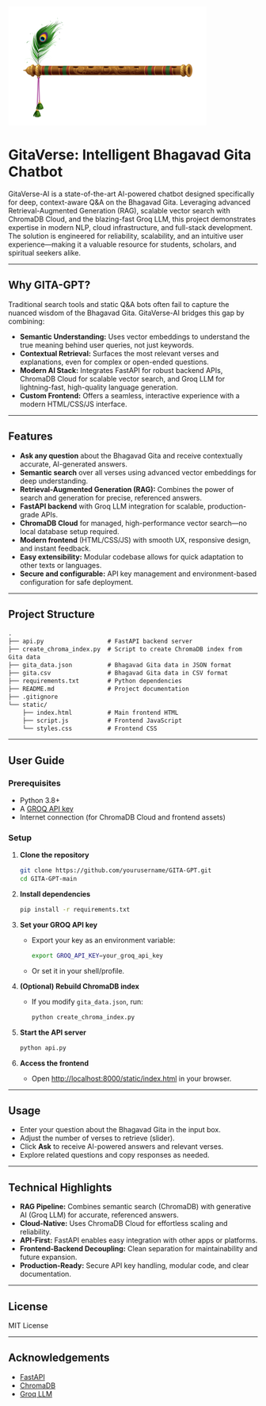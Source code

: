 <img src="flute.png" alt="GitaVerse Screenshot" width="400"/>

# GitaVerse: Intelligent Bhagavad Gita Chatbot

 GitaVerse-AI is a state-of-the-art AI-powered chatbot designed specifically for deep, context-aware Q&A on the Bhagavad Gita. Leveraging advanced Retrieval-Augmented Generation (RAG), scalable vector search with ChromaDB Cloud, and the blazing-fast Groq LLM, this project demonstrates expertise in modern NLP, cloud infrastructure, and full-stack development. The solution is engineered for reliability, scalability, and an intuitive user experience—making it a valuable resource for students, scholars, and spiritual seekers alike.

---

## Why GITA-GPT?

Traditional search tools and static Q&A bots often fail to capture the nuanced wisdom of the Bhagavad Gita. GitaVerse-AI bridges this gap by combining:

- **Semantic Understanding:** Uses vector embeddings to understand the true meaning behind user queries, not just keywords.
- **Contextual Retrieval:** Surfaces the most relevant verses and explanations, even for complex or open-ended questions.
- **Modern AI Stack:** Integrates FastAPI for robust backend APIs, ChromaDB Cloud for scalable vector search, and Groq LLM for lightning-fast, high-quality language generation.
- **Custom Frontend:** Offers a seamless, interactive experience with a modern HTML/CSS/JS interface.

---

## Features

- **Ask any question** about the Bhagavad Gita and receive contextually accurate, AI-generated answers.
- **Semantic search** over all verses using advanced vector embeddings for deep understanding.
- **Retrieval-Augmented Generation (RAG):** Combines the power of search and generation for precise, referenced answers.
- **FastAPI backend** with Groq LLM integration for scalable, production-grade APIs.
- **ChromaDB Cloud** for managed, high-performance vector search—no local database setup required.
- **Modern frontend** (HTML/CSS/JS) with smooth UX, responsive design, and instant feedback.
- **Easy extensibility:** Modular codebase allows for quick adaptation to other texts or languages.
- **Secure and configurable:** API key management and environment-based configuration for safe deployment.

---

## Project Structure

```
.
├── api.py                  # FastAPI backend server
├── create_chroma_index.py  # Script to create ChromaDB index from Gita data
├── gita_data.json          # Bhagavad Gita data in JSON format
├── gita.csv                # Bhagavad Gita data in CSV format
├── requirements.txt        # Python dependencies
├── README.md               # Project documentation
├── .gitignore
└── static/
    ├── index.html          # Main frontend HTML
    ├── script.js           # Frontend JavaScript
    └── styles.css          # Frontend CSS
```

---

## User Guide

### Prerequisites

- Python 3.8+
- A [GROQ API key](https://console.groq.com/keys)
- Internet connection (for ChromaDB Cloud and frontend assets)

### Setup

1. **Clone the repository**
    ```sh
    git clone https://github.com/yourusername/GITA-GPT.git
    cd GITA-GPT-main
    ```

2. **Install dependencies**
    ```sh
    pip install -r requirements.txt
    ```

3. **Set your GROQ API key**
    - Export your key as an environment variable:
      ```sh
      export GROQ_API_KEY=your_groq_api_key
      ```
    - Or set it in your shell/profile.

4. **(Optional) Rebuild ChromaDB index**
    - If you modify `gita_data.json`, run:
      ```sh
      python create_chroma_index.py
      ```

5. **Start the API server**
    ```sh
    python api.py
    ```

6. **Access the frontend**
    - Open [http://localhost:8000/static/index.html](http://localhost:8000/static/index.html) in your browser.

---

## Usage

- Enter your question about the Bhagavad Gita in the input box.
- Adjust the number of verses to retrieve (slider).
- Click **Ask** to receive AI-powered answers and relevant verses.
- Explore related questions and copy responses as needed.

---

## Technical Highlights

- **RAG Pipeline:** Combines semantic search (ChromaDB) with generative AI (Groq LLM) for accurate, referenced answers.
- **Cloud-Native:** Uses ChromaDB Cloud for effortless scaling and reliability.
- **API-First:** FastAPI enables easy integration with other apps or platforms.
- **Frontend-Backend Decoupling:** Clean separation for maintainability and future expansion.
- **Production-Ready:** Secure API key handling, modular code, and clear documentation.

---

## License

MIT License

---

## Acknowledgements

- [FastAPI](https://fastapi.tiangolo.com/)
- [ChromaDB](https://www.trychroma.com/)
- [Groq LLM](https://groq.com/)

